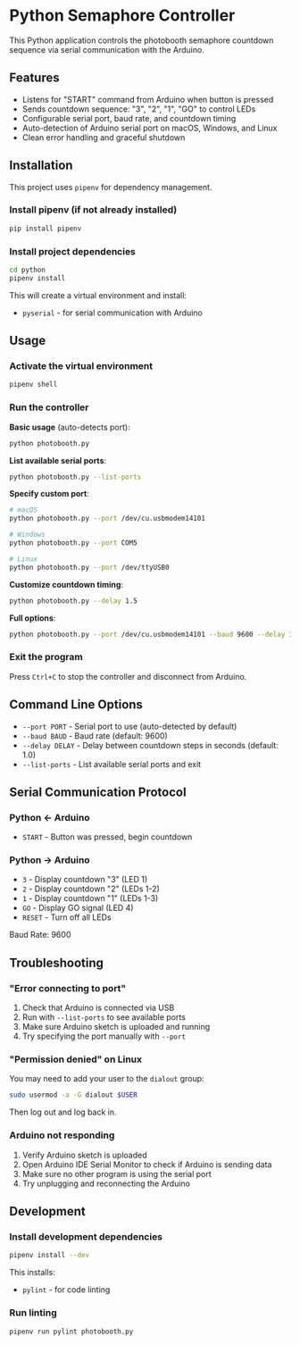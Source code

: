 # Python Semaphore Controller

This Python application controls the photobooth semaphore countdown sequence via serial communication with the Arduino.

## Features

- Listens for "START" command from Arduino when button is pressed
- Sends countdown sequence: "3", "2", "1", "GO" to control LEDs
- Configurable serial port, baud rate, and countdown timing
- Auto-detection of Arduino serial port on macOS, Windows, and Linux
- Clean error handling and graceful shutdown

## Installation

This project uses `pipenv` for dependency management.

### Install pipenv (if not already installed)

```bash
pip install pipenv
```

### Install project dependencies

```bash
cd python
pipenv install
```

This will create a virtual environment and install:
- `pyserial` - for serial communication with Arduino

## Usage

### Activate the virtual environment

```bash
pipenv shell
```

### Run the controller

**Basic usage** (auto-detects port):
```bash
python photobooth.py
```

**List available serial ports**:
```bash
python photobooth.py --list-ports
```

**Specify custom port**:
```bash
# macOS
python photobooth.py --port /dev/cu.usbmodem14101

# Windows
python photobooth.py --port COM5

# Linux
python photobooth.py --port /dev/ttyUSB0
```

**Customize countdown timing**:
```bash
python photobooth.py --delay 1.5
```

**Full options**:
```bash
python photobooth.py --port /dev/cu.usbmodem14101 --baud 9600 --delay 1.0
```

### Exit the program

Press `Ctrl+C` to stop the controller and disconnect from Arduino.

## Command Line Options

- `--port PORT` - Serial port to use (auto-detected by default)
- `--baud BAUD` - Baud rate (default: 9600)
- `--delay DELAY` - Delay between countdown steps in seconds (default: 1.0)
- `--list-ports` - List available serial ports and exit

## Serial Communication Protocol

### Python ← Arduino
- `START` - Button was pressed, begin countdown

### Python → Arduino
- `3` - Display countdown "3" (LED 1)
- `2` - Display countdown "2" (LEDs 1-2)
- `1` - Display countdown "1" (LEDs 1-3)
- `GO` - Display GO signal (LED 4)
- `RESET` - Turn off all LEDs

Baud Rate: 9600

## Troubleshooting

### "Error connecting to port"

1. Check that Arduino is connected via USB
2. Run with `--list-ports` to see available ports
3. Make sure Arduino sketch is uploaded and running
4. Try specifying the port manually with `--port`

### "Permission denied" on Linux

You may need to add your user to the `dialout` group:
```bash
sudo usermod -a -G dialout $USER
```
Then log out and log back in.

### Arduino not responding

1. Verify Arduino sketch is uploaded
2. Open Arduino IDE Serial Monitor to check if Arduino is sending data
3. Make sure no other program is using the serial port
4. Try unplugging and reconnecting the Arduino

## Development

### Install development dependencies

```bash
pipenv install --dev
```

This installs:
- `pylint` - for code linting

### Run linting

```bash
pipenv run pylint photobooth.py
```
